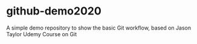 # github-demo2020
A simple demo repository to show the basic Git workflow, based on Jason Taylor Udemy Course on Git
